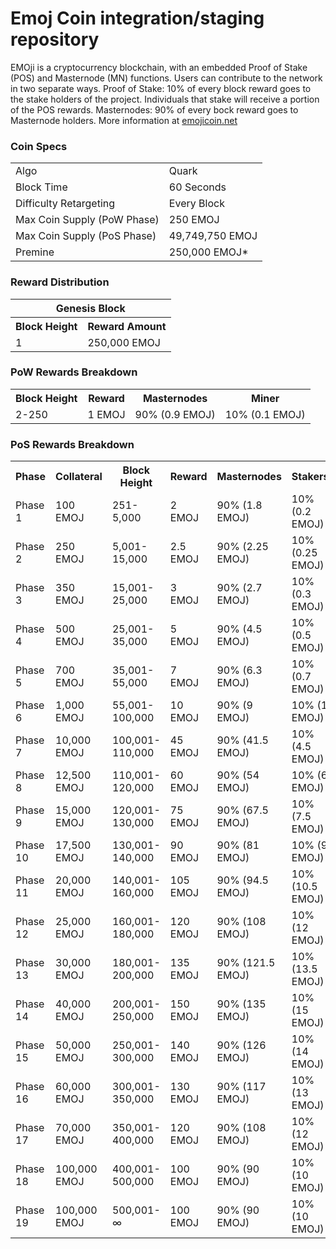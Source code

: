 Emoj Coin integration/staging repository
=====================================


EMOji is a cryptocurrency blockchain, with an embedded Proof of Stake (POS) and Masternode (MN) functions. 
Users can contribute to the network in two separate ways. 
Proof of Stake: 10% of every block reward goes to the stake holders of the project. 
Individuals that stake will receive a portion of the POS rewards. 
Masternodes: 90% of every bock reward goes to Masternode holders.
More information at [emojicoin.net](https://www.emojicoin.net) 

### Coin Specs
<table>
<tr><td>Algo</td><td>Quark</td></tr>
<tr><td>Block Time</td><td>60 Seconds</td></tr>
<tr><td>Difficulty Retargeting</td><td>Every Block</td></tr>
<tr><td>Max Coin Supply (PoW Phase)</td><td>250 EMOJ</td></tr>
<tr><td>Max Coin Supply (PoS Phase)</td><td>49,749,750 EMOJ</td></tr>
<tr><td>Premine</td><td>250,000 EMOJ*</td></tr>
</table>


### Reward Distribution

<table>
<th colspan=4>Genesis Block</th>
<tr><th>Block Height</th><th>Reward Amount</th></tr>
<tr><td>1</td><td>250,000 EMOJ</td></tr>
</table>

### PoW Rewards Breakdown

<table>
<th>Block Height</th><th>Reward</th><th>Masternodes</th><th>Miner</th>
<tr><td>2-250</td><td>1 EMOJ</td><td>90% (0.9 EMOJ)</td><td>10% (0.1 EMOJ)</td></tr>
</table>

### PoS Rewards Breakdown

<table>
<th>Phase</th><th>Collateral</th><th>Block Height</th><th>Reward</th><th>Masternodes</th><th>Stakers</th>
<tr><td>Phase 1</td><td>100 EMOJ</td><td>251-5,000</td><td>2 EMOJ</td><td>90% (1.8 EMOJ)</td><td>10% (0.2 EMOJ)</td></tr>
<tr><td>Phase 2</td><td>250 EMOJ</td><td>5,001-15,000</td><td>2.5 EMOJ</td><td>90% (2.25 EMOJ)</td><td>10% (0.25 EMOJ)</td></tr>
<tr><td>Phase 3</td><td>350 EMOJ</td><td>15,001-25,000</td><td>3 EMOJ</td><td>90% (2.7 EMOJ)</td><td>10% (0.3 EMOJ)</td></tr>
<tr><td>Phase 4</td><td>500 EMOJ</td><td>25,001-35,000</td><td>5 EMOJ</td><td>90% (4.5 EMOJ)</td><td>10% (0.5 EMOJ)</td></tr>
<tr><td>Phase 5</td><td>700 EMOJ</td><td>35,001-55,000</td><td>7 EMOJ</td><td>90% (6.3 EMOJ)</td><td>10% (0.7 EMOJ)</td></tr>
<tr><td>Phase 6</td><td>1,000 EMOJ</td><td>55,001-100,000</td><td>10 EMOJ</td><td>90% (9 EMOJ)</td><td>10% (1 EMOJ)</td></tr>
<tr><td>Phase 7</td><td>10,000 EMOJ</td><td>100,001-110,000</td><td>45 EMOJ</td><td>90% (41.5 EMOJ)</td><td>10% (4.5 EMOJ)</td></tr>
<tr><td>Phase 8</td><td>12,500 EMOJ</td><td>110,001-120,000</td><td>60 EMOJ</td><td>90% (54 EMOJ)</td><td>10% (6 EMOJ)</td></tr>
<tr><td>Phase 9</td><td>15,000 EMOJ</td><td>120,001-130,000</td><td>75 EMOJ</td><td>90% (67.5 EMOJ)</td><td>10% (7.5 EMOJ)</td></tr>
<tr><td>Phase 10</td><td>17,500 EMOJ</td><td>130,001-140,000</td><td>90 EMOJ</td><td>90% (81 EMOJ)</td><td>10% (9 EMOJ)</td></tr>
<tr><td>Phase 11</td><td>20,000 EMOJ</td><td>140,001-160,000</td><td>105 EMOJ</td><td>90% (94.5 EMOJ)</td><td>10% (10.5 EMOJ)</td></tr>
<tr><td>Phase 12</td><td>25,000 EMOJ</td><td>160,001-180,000</td><td>120 EMOJ</td><td>90% (108 EMOJ)</td><td>10% (12 EMOJ)</td></tr>
<tr><td>Phase 13</td><td>30,000 EMOJ</td><td>180,001-200,000</td><td>135 EMOJ</td><td>90% (121.5 EMOJ)</td><td>10% (13.5 EMOJ)</td></tr>
<tr><td>Phase 14</td><td>40,000 EMOJ</td><td>200,001-250,000</td><td>150 EMOJ</td><td>90% (135 EMOJ)</td><td>10% (15 EMOJ)</td></tr>
<tr><td>Phase 15</td><td>50,000 EMOJ</td><td>250,001-300,000</td><td>140 EMOJ</td><td>90% (126 EMOJ)</td><td>10% (14 EMOJ)</td></tr>
<tr><td>Phase 16</td><td>60,000 EMOJ</td><td>300,001-350,000</td><td>130 EMOJ</td><td>90% (117 EMOJ)</td><td>10% (13 EMOJ)</td></tr>
<tr><td>Phase 17</td><td>70,000 EMOJ</td><td>350,001-400,000</td><td>120 EMOJ</td><td>90% (108 EMOJ)</td><td>10% (12 EMOJ)</td></tr>
<tr><td>Phase 18</td><td>100,000 EMOJ</td><td>400,001-500,000</td><td>100 EMOJ</td><td>90% (90 EMOJ)</td><td>10% (10 EMOJ)</td></tr>
<tr><td>Phase 19</td><td>100,000 EMOJ</td><td>500,001-∞</td><td>100 EMOJ</td><td>90% (90 EMOJ)</td><td>10% (10 EMOJ)</td></tr>
</table>
